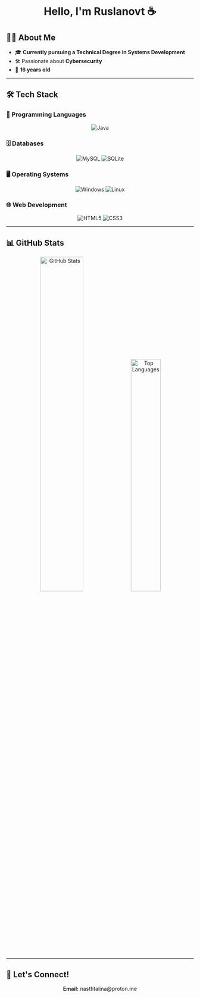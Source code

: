 <h1 align="center">Hello, I'm Ruslanovt ☕</h1>

## 👨‍💻 About Me

- 🎓 **Currently pursuing a Technical Degree in Systems Development**  
- 🛠️ Passionate about **Cybersecurity**  
- 🎂 **16 years old**  

---

## 🛠️ Tech Stack

### 🚀 Programming Languages
<p align="center">
  <img src="https://img.shields.io/badge/Java-ED8B00?style=for-the-badge&logo=openjdk&logoColor=white" alt="Java">
</p>

### 🗄️ Databases
<p align="center">
  <img src="https://img.shields.io/badge/MySQL-4479A1?style=for-the-badge&logo=mysql&logoColor=white" alt="MySQL">
  <img src="https://img.shields.io/badge/SQLite-07405E?style=for-the-badge&logo=sqlite&logoColor=white" alt="SQLite">
</p>

### 🖥️ Operating Systems
<p align="center">
  <img src="https://img.shields.io/badge/Windows-0078D6?style=for-the-badge&logo=windows&logoColor=white" alt="Windows">
  <img src="https://img.shields.io/badge/Linux-E34F26?logo=linux&logoColor=black&style=for-the-badge" alt="Linux">
</p>

### 🌐 Web Development
<p align="center">
  <img src="https://img.shields.io/badge/HTML5-E34F26?style=for-the-badge&logo=html5&logoColor=white" alt="HTML5">
  <img src="https://img.shields.io/badge/CSS3-1572B6?style=for-the-badge&logo=css3&logoColor=white" alt="CSS3">
</p>

---

## 📊 GitHub Stats

<p align="center">
  <img src="https://github-readme-stats.vercel.app/api?username=ruslanovt&show_icons=true&theme=dark&hide_border=true&count_private=true&include_all_commits=true" alt="GitHub Stats" width="48%">
  <img src="https://github-readme-stats.vercel.app/api/top-langs/?username=ruslanovt&layout=compact&theme=dark&hide_border=true" alt="Top Languages" width="40%">
</p>

---

## 🌟 Let's Connect!
<p align="center">
  <strong>Email:</strong> nastfitalina@proton.me
</p>
